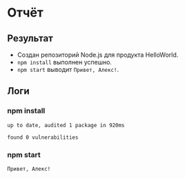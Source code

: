 # Отчёт

## Результат

- Создан репозиторий Node.js для продукта HelloWorld.
- `npm install` выполнен успешно.
- `npm start` выводит `Привет, Алекс!`.

## Логи

### npm install

```
up to date, audited 1 package in 920ms

found 0 vulnerabilities
```

### npm start

```
Привет, Алекс!
```
